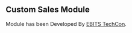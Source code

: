 Custom Sales Module
--------------------------

Module has been Developed By <a href="http://www.ebitstechcon.com">EBITS TechCon</a>.



